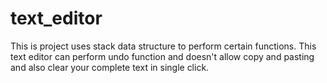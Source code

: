 # text_editor
This is project uses stack data structure to perform certain functions.
This text editor can perform undo function and doesn't allow copy and pasting and also clear your complete text in single click.
